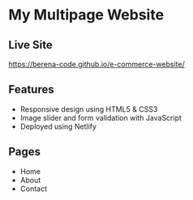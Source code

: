 # My Multipage Website

## Live Site
https://berena-code.github.io/e-commerce-website/

## Features
- Responsive design using HTML5 & CSS3
- Image slider and form validation with JavaScript
- Deployed using Netlify

## Pages
- Home
- About
- Contact
